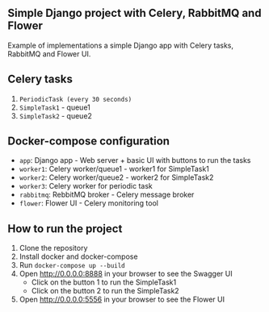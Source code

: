 ## Simple Django project with Celery, RabbitMQ and Flower 

Example of implementations a simple Django app with Celery tasks, RabbitMQ and Flower UI.

## Celery tasks

1. `PeriodicTask (every 30 seconds)`
2. `SimpleTask1` - queue1
3. `SimpleTask2` - queue2

## Docker-compose configuration

- `app`: Django app - Web server + basic UI with buttons to run the tasks
- `worker1`: Celery worker/queue1 - worker1 for SimpleTask1
- `worker2`: Celery worker/queue2 - worker2 for SimpleTask2
- `worker3`: Celery worker for periodic task
- `rabbitmq`: RebbitMQ broker - Celery message broker
- `flower`: Flower UI - Celery monitoring tool


## How to run the project

1. Clone the repository
2. Install docker and docker-compose
3. Run `docker-compose up --build`
4. Open http://0.0.0.0:8888 in your browser to see the Swagger UI
   - Click on the button 1 to run the SimpleTask1
   - Click on the button 2 to run the SimpleTask2
5. Open http://0.0.0.0:5556 in your browser to see the Flower UI

